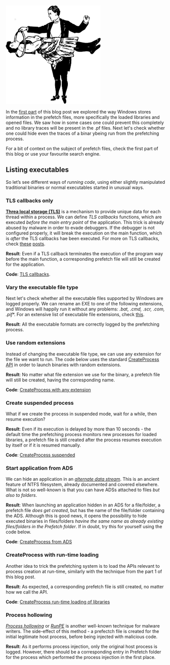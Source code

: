 ![Logo](/assets/images/tricks2.png)

In the [first part](https://livz.github.io/2017/06/29/exploring-prefetch-part-1.html) of this blog post we explored 
the way Windows stores information in the prefetch files, more specifically the loaded libraries and opened files.
We saw how in some cases one could prevent this completely and no library traces will be present in the .pf files. 
Next let's check whether one could hide even the traces of a binar ybeing run from the prefetching process. 

For a bit of context on the subject of prefetch files, check the first part of this blog or use your favourite search engine.  

## Listing executables
So let’s see different ways of *running code*, using either slightly manipulated traditional binaries
or normal executables started in unusual ways.

### __TLS callbacks only__

[**Threa local storage (TLS)**](https://msdn.microsoft.com/en-us/library/windows/desktop/ms686749(v=vs.85).aspx) is a mechanism 
to provide unique data for each thread within a process. We can define *TLS callbacks* functions, which are executed 
*before the main entry point* of the application. This trick is already abused by malware in order to evade debuggers. 
If the debugger is not configured properly, it will break the execution on the main function, which is *after* the TLS callbacks hae been executed. For more on TLS callbacks, check [these](http://waleedassar.blogspot.co.uk/2010/10/quick-look-at-tls-callbacks.html) [posts](http://www.hexblog.com/?p=9).

**Result**: Even if a TLS callback terminates the execution of the program way before the main function, a corresponding 
prefetch file will still be created for the application.

**Code**: [TLS callbacks](https://gist.github.com/livz/47d128220af3357a0616fb2f762ddcfd).

###  __Vary the executable file type__

Next let's check whether all the executable files supported by Windows are logged properly. We can rename an EXE to one of the following extensions, and Windows will happily run it without any problems: *.bat, .cmd, .scr, .com, .pif**. For an extensive list of 
executable file extensions, check [this](https://www.lifewire.com/list-of-executable-file-extensions-2626061).

**Result**: All the executable formats are correctly logged by the prefetching process. 

### __Use random extensions__

Instead of changing the executable file type, we can use any extension for the file we want to run. The code below uses
the standard [CreateProcess API](https://msdn.microsoft.com/en-us/library/windows/desktop/ms682425(v=vs.85).aspx) in order to launch binaries with random extensions.

**Result**: No matter what file extension we use for the binary, a prefetch file will still be created, having the corresponding name.

**Code**: [CreateProcess with any extension](https://gist.github.com/livz/1c541884f88aac382392344137be9620)

### __Create suspended process__

What if we create the process in suspended mode, wait for a while, then resume execution?

**Result**: Even if its execution is delayed by more than 10 seconds - the default time the prefetching process 
monitors new processes for loaded libraries, a prefetch file is still created after the process resumes execution by itself or if it is resumed manually.

**Code**: [CreateProcess suspended](https://gist.github.com/livz/cea4225c96036c4cbdc567d059c07487)

### Start application from ADS

We can hide an application in an [*alternate data stream*](https://blogs.technet.microsoft.com/askcore/2013/03/24/alternate-data-streams-in-ntfs/). This is an ancient feature of NTFS filesystem, already documented and covered elsewhere. What is not so well-known is that you can have ADSs attached to files *but also to folders*. 

**Result**: When launching an application hidden in an ADS for a file/folder, a prefetch file *does get created*,  but has the name of the file/folder containing the ADS. Although this is good news, it opens the possibility to hide executed binaries in files/folders *havine the same name as already existing files/folders in the Prefetch folder*. If in doubt, try this for yourself using the code below.

**Code**: [CreateProcess from ADS](https://gist.github.com/livz/bfcdef45aae1e4a3e789097333e442d3)

### CreateProcess with run-time loading

Another idea to trick the prefetching system is to load the APIs relevant to process creation at run-time, similarly with the technique from the part 1 of this blog post.

**Result**: As expected, a corresponding prefetch file is still created, no matter how we call the API.

**Code**: [CreateProcess run-time loading of libraries](https://gist.github.com/livz/7be971ca570434ed9e0700fa0bd18a21)

### Process hollowing

[*Process hollowing*](http://resources.infosecinstitute.com/process-hallowing) or [*RunPE*](https://www.adlice.com/runpe-hide-code-behind-legit-process/) is another well-known technique for malware writers. The side-effect of this method - a prefectch file is created for the initial legitimate host process, before being injected with malicious code.

**Result**: As it performs process injection, only the original host process is logged. However, there should be a corresponding entry in Prefetch folder for the process which performed the process injection in the first place.
